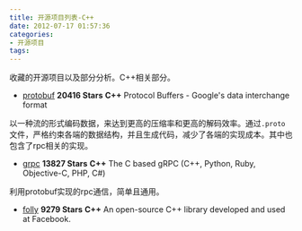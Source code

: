 ```yaml
---
title: 开源项目列表-C++
date: 2012-07-17 01:57:36
categories:
- 开源项目
tags:
---
```


收藏的开源项目以及部分分析。C++相关部分。

<!--more-->

- [protobuf](https://github.com/google/protobuf) **20416 Stars** **C++** Protocol Buffers - Google's data interchange format

以一种流的形式编码数据，来达到更高的压缩率和更高的解码效率。通过`.proto`文件，严格约束各端的数据结构，并且生成代码，减少了各端的实现成本。其中也包含了rpc相关的实现。

- [grpc](https://github.com/grpc/grpc) **13827 Stars** **C++** The C based gRPC (C++, Python, Ruby, Objective-C, PHP, C#)

利用protobuf实现的rpc通信，简单且通用。


- [folly](https://github.com/facebook/folly) **9279 Stars** **C++** An open-source C++ library developed and used at Facebook.